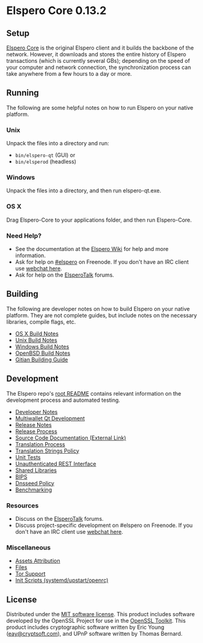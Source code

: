 Elspero Core 0.13.2
=====================

Setup
---------------------
[Elspero Core](http://elspero.org/en/download) is the original Elspero client and it builds the backbone of the network. However, it downloads and stores the entire history of Elspero transactions (which is currently several GBs); depending on the speed of your computer and network connection, the synchronization process can take anywhere from a few hours to a day or more.

Running
---------------------
The following are some helpful notes on how to run Elspero on your native platform.

### Unix

Unpack the files into a directory and run:

- `bin/elspero-qt` (GUI) or
- `bin/elsperod` (headless)

### Windows

Unpack the files into a directory, and then run elspero-qt.exe.

### OS X

Drag Elspero-Core to your applications folder, and then run Elspero-Core.

### Need Help?

* See the documentation at the [Elspero Wiki](https://elspero.info/)
for help and more information.
* Ask for help on [#elspero](http://webchat.freenode.net?channels=elspero) on Freenode. If you don't have an IRC client use [webchat here](http://webchat.freenode.net?channels=elspero).
* Ask for help on the [ElsperoTalk](https://elsperotalk.io/) forums.

Building
---------------------
The following are developer notes on how to build Elspero on your native platform. They are not complete guides, but include notes on the necessary libraries, compile flags, etc.

- [OS X Build Notes](build-osx.md)
- [Unix Build Notes](build-unix.md)
- [Windows Build Notes](build-windows.md)
- [OpenBSD Build Notes](build-openbsd.md)
- [Gitian Building Guide](gitian-building.md)

Development
---------------------
The Elspero repo's [root README](/README.md) contains relevant information on the development process and automated testing.

- [Developer Notes](developer-notes.md)
- [Multiwallet Qt Development](multiwallet-qt.md)
- [Release Notes](release-notes.md)
- [Release Process](release-process.md)
- [Source Code Documentation (External Link)](https://dev.visucore.com/bitcoin/doxygen/)
- [Translation Process](translation_process.md)
- [Translation Strings Policy](translation_strings_policy.md)
- [Unit Tests](unit-tests.md)
- [Unauthenticated REST Interface](REST-interface.md)
- [Shared Libraries](shared-libraries.md)
- [BIPS](bips.md)
- [Dnsseed Policy](dnsseed-policy.md)
- [Benchmarking](benchmarking.md)

### Resources
* Discuss on the [ElsperoTalk](https://elsperotalk.io/) forums.
* Discuss project-specific development on #elspero on Freenode. If you don't have an IRC client use [webchat here](http://webchat.freenode.net/?channels=elspero).

### Miscellaneous
- [Assets Attribution](assets-attribution.md)
- [Files](files.md)
- [Tor Support](tor.md)
- [Init Scripts (systemd/upstart/openrc)](init.md)

License
---------------------
Distributed under the [MIT software license](http://www.opensource.org/licenses/mit-license.php).
This product includes software developed by the OpenSSL Project for use in the [OpenSSL Toolkit](https://www.openssl.org/). This product includes
cryptographic software written by Eric Young ([eay@cryptsoft.com](mailto:eay@cryptsoft.com)), and UPnP software written by Thomas Bernard.
